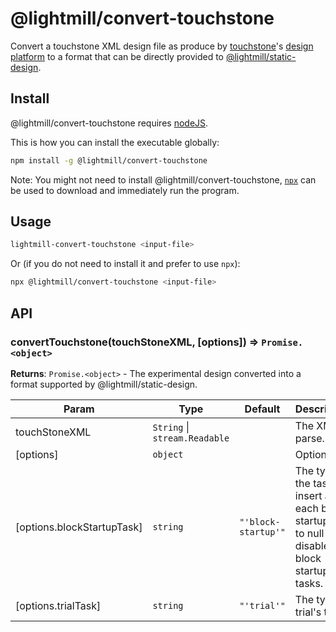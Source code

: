 # @lightmill/convert-touchstone

Convert a touchstone XML design file as produce by [touchstone](https://www.lri.fr/%7Eappert/website/touchstone/touchstone.html)'s [design platform](https://github.com/jdfekete/touchstone-platforms/tree/master/design-platform) to a format that can be directly provided to [@lightmill/static-design](../static-design).

## Install

@lightmill/convert-touchstone requires [nodeJS](https://nodejs.org).

This is how you can install the executable globally:

```sh
npm install -g @lightmill/convert-touchstone
```

Note: You might not need to install @lightmill/convert-touchstone, [`npx`](https://www.npmjs.com/package/npx) can be used to download and immediately run the program.

## Usage

```sh
lightmill-convert-touchstone <input-file>
```

Or (if you do not need to install it and prefer to use `npx`):

```sh
npx @lightmill/convert-touchstone <input-file>
```

## API

### convertTouchstone(touchStoneXML, [options]) ⇒ <code>Promise.&lt;object&gt;</code>
**Returns**: <code>Promise.&lt;object&gt;</code> - The experimental design converted into a format
supported by @lightmill/static-design.

| Param | Type | Default | Description |
| --- | --- | --- | --- |
| touchStoneXML | <code>String</code> \| <code>stream.Readable</code> |  | The XML to parse. |
| [options] | <code>object</code> |  | Options |
| [options.blockStartupTask] | <code>string</code> | <code>&quot;&#x27;block-startup&#x27;&quot;</code> | The type of the task to insert at each block startup. Set to null to disable block startup tasks. |
| [options.trialTask] | <code>string</code> | <code>&quot;&#x27;trial&#x27;&quot;</code> | The type of trial's task. |